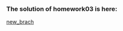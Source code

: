 ### The solution of homework03 is here:
[new_brach](https://github.com/ValentinStupa/homeWorks/compare/main...terraform-03)